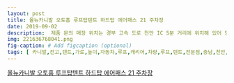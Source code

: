 ```yaml
---
layout: post
title: 올뉴카니발 오토홈 루프탑텐트 하드탑 에어패스 21 주차장 
date: 2019-09-02
description:  제품 문의 매장 위치는 경부 고속 도로 천안 IC 5분 거리에 위치해 있어 당진 서산 홍성 예산 평택 안성 안양 화성 동탄 송탄 충주 진천 여주 제천 괴산 충주 청주 오창 세종 공주 
img: 221636768041.png
fig-caption: # Add figcaption (optional)
tags: [ 카니발,전고,텐트,가로,높이,자동차,루프,캐리어,차량,루프,텐트,전문점,충남,천안,아산,툴레,로드,오늘,카니발,루프,텐트,하나,고민,고객,방문,거주,아파트,지하,주차장,최대,높이,인점,감안,가장,슬림,퀄리티,자랑,오토,에어,패스,플러스,제품,추천,기능,장점,포스팅,시작,우선,루프,텐트,안착,위해,가장,툴레,가로,윙바,시스템,설치,무려,적재,하중,자랑,에어,패스,무게,하드,텐트,사람,정차,하니,안심,이용,카니발,차량,루프,박스,루프,텐트,설치,설치,무게,분배,위해,앞뒤,간격,고정,파노라마,루프,차량,텐트,자동차,캐리어,설치,걱정,구조,전혀,무관,제품,개봉,검수,준비,가장,슬림,하드,텐트,오토,에어,패스,플러스,높이,슬림,공기,저항,소음,차량,설치,주차장,진입,장점,때문,주차장,걱정,추천,고객,마찬가지,거주,아파트,지하,주차장,높이,위해,에어,패스,선택,이유,가장,슬림,하드,케이스,루프,텐트,기억,말씀,상담,도움,검수,브라켓,모두,고정,외관,보기,공기,저항,밸런스,문제,지붕,중앙,설치,퀄리티,다른,오토,인정,인정,오토,제품,플라스틱,하드,케이스,재료,공법,퀄리티,자체,달라,오래오래,사용,역사,자랑,명품,명품,하드,텐트,해외,국내,명성,가장,앞뒤,모습,어쩜,높이,길이,모든,카니발,저희,또한,고객,마찬가지,생각,이상,만해,졸리,플러스,에어,패스,장점,주차장,고민,디자인,고려,추천,트렁크,오픈,간섭,최대한,밀착,설치,옆모습,가요,슬림,보기,화이트,색상,질감,카니발,정말,카니발,모든,차량,설치,설치,대해,언제,문의,가격,제원,장착,여부,대해,상담,텐트,설치,해체,핸들,위아래,방식,남자,여자,누구,이용,언제,어디,서든,카피,제품,그대로,카피,에어,패스,내부,모습,제품,크기,길이,전고,성인,아이,사용,공간,고급,베개,매트리스,포함,이불,낭만,구비,바다,오지,노지,어디,매트리스,또한,라텍스,수준,포켓,여기저기,수납,걱정,캠핑,루프,텐트,오토,오토,이유,브랜드,보시,워낙,퀄리티,매니아,기간,사용,사용,하드,텐트,오토,추천,텐트,모양,보기,해도,캠핑,입구,양쪽,서든,사다리,세팅할,사다리,길이,조절,차량,오토,가지,드랄론,원단,방수,결로,통풍,곰팡이,생기지,오래오래,사용,중국산,카피,제품,재료,기술,자체,제발,가격,다른,마지막,제품,사용,방법,주의,사항,등등,설명,마무리,호텔,루프,텐트,호텔,이제,차박,캠핑,여행,제품,에어,패스,플러스,졸리,콜럼버스,에어,등등,여러,가지,모델,제품,대해,언제,랙앤로드,연락,노하우,경험,바탕,상담,하루,이번,주도,파이팅,방문,제품,문의,매장,위치,경부,고속,도로,천안,거리,위치,당진,서산,홍성,예산,평택,안성,안양,화성,송탄,충주,진천,여주,제천,괴산,충주,청주,세종,공주,내포,탕정,온양,군산,서천,보령,대천,익산,구미,안동,문경,계룡,청양,논산,등등,어디,서든,진출,카니발,관련,포스팅,카니발,가로,툴레,니스,사이드,어닝,낚시,캠핑,필수품,차박,캠핑,프리미엄,자동,어닝,당진,서산,홍성,예산,평택,안성,충주,툴레,스터,차량,사이드,어닝,카니발,툴레,자전거,캐리어,거치,라이드,바이크,인치,타이어,사이즈,인치,커버,자동차,캐리,카니발,지붕,자전거,캐리어,카니발,일체,루프,박스,툴레,모션,선택,이유,아이,듀얼,루프,포기,일체,툴레,루프,박스,선택,트렁크,수납,하나 ]
---
```

[올뉴카니발 오토홈 루프탑텐트 하드탑 에어패스 21 주차장 ](https://blog.naver.com/parkchanghyu?Redirect=Log&logNo=221636768041)